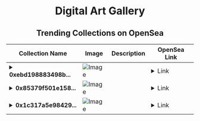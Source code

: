 <div align="center">

# Digital Art Gallery

## Trending Collections on OpenSea

| Collection Name                       | Image                                                                                     | Description                       | OpenSea Link                                                                                          |
|---------------------------------------|-------------------------------------------------------------------------------------------|-----------------------------------|--------------------------------------------------------------------------------------------------------|
| **<details><summary>0xebd198883498b...</summary>0xebd198883498b3abc7fd53994bd4b63d692a1b65</details>** | ![Image](https://i2.seadn.io/optimism/0xf2bc31a6b37c6b4ab676fb38aa5a5960847d1b6a/e7569628e409429926c9300e776192/63e7569628e409429926c9300e776192.png?w=200&auto=format) |  | <details><summary>Link</summary>[0xebd198883498b3abc7fd53994bd4b63d692a1b65](https://opensea.io/collection/0xebd198883498b3abc7fd53994bd4b63d692a1b65)</details> |
| **<details><summary>0x85379f501e158...</summary>0x85379f501e158e8fd737813ab0ab5282545fb6a6</details>** | ![Image](https://i2.seadn.io/optimism/0xf2bc31a6b37c6b4ab676fb38aa5a5960847d1b6a/e7569628e409429926c9300e776192/63e7569628e409429926c9300e776192.png?w=200&auto=format) |  | <details><summary>Link</summary>[0x85379f501e158e8fd737813ab0ab5282545fb6a6](https://opensea.io/collection/0x85379f501e158e8fd737813ab0ab5282545fb6a6)</details> |
| **<details><summary>0x1c317a5e98429...</summary>0x1c317a5e984297021c0d9fdd515cb47ccaf8fdb9</details>** | ![Image](https://i2.seadn.io/optimism/0xf2bc31a6b37c6b4ab676fb38aa5a5960847d1b6a/e7569628e409429926c9300e776192/63e7569628e409429926c9300e776192.png?w=200&auto=format) |  | <details><summary>Link</summary>[0x1c317a5e984297021c0d9fdd515cb47ccaf8fdb9](https://opensea.io/collection/0x1c317a5e984297021c0d9fdd515cb47ccaf8fdb9)</details> |

</div>